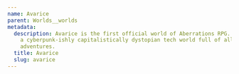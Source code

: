 ```yaml
---
name: Avarice
parent: Worlds__worlds
metadata:
  description: Avarice is the first official world of Aberrations RPG. Avarice is
    a cyberpunk-ishly capitalistically dystopian tech world full of all kinds of
    adventures.
  title: Avarice
  slug: avarice
---
```

